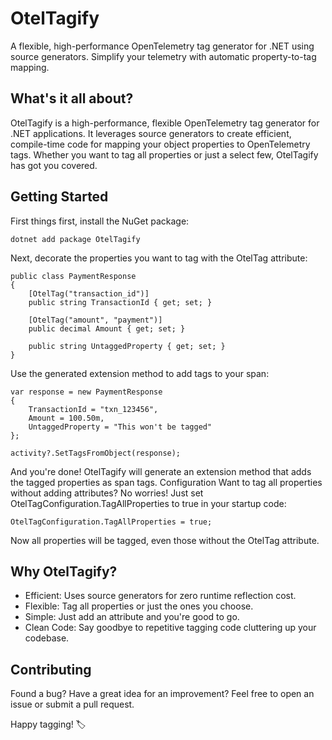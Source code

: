 # OtelTagify
A flexible, high-performance OpenTelemetry tag generator for .NET using source generators. Simplify your telemetry with automatic property-to-tag mapping.

## What's it all about?

OtelTagify is a high-performance, flexible OpenTelemetry tag generator for .NET applications. It leverages source generators to create efficient, compile-time code for mapping your object properties to OpenTelemetry tags. Whether you want to tag all properties or just a select few, OtelTagify has got you covered.

## Getting Started

First things first, install the NuGet package:
```
dotnet add package OtelTagify
```

Next, decorate the properties you want to tag with the OtelTag attribute:
```
public class PaymentResponse
{
    [OtelTag("transaction_id")]
    public string TransactionId { get; set; }

    [OtelTag("amount", "payment")]
    public decimal Amount { get; set; }

    public string UntaggedProperty { get; set; }
}
```

Use the generated extension method to add tags to your span:
```
var response = new PaymentResponse
{
    TransactionId = "txn_123456",
    Amount = 100.50m,
    UntaggedProperty = "This won't be tagged"
};

activity?.SetTagsFromObject(response);
```

And you're done! OtelTagify will generate an extension method that adds the tagged properties as span tags.
Configuration
Want to tag all properties without adding attributes? No worries! Just set OtelTagConfiguration.TagAllProperties to true in your startup code:
```
OtelTagConfiguration.TagAllProperties = true;
```
Now all properties will be tagged, even those without the OtelTag attribute.

## Why OtelTagify?

 - Efficient: Uses source generators for zero runtime reflection cost.
 - Flexible: Tag all properties or just the ones you choose.
 - Simple: Just add an attribute and you're good to go. 
 - Clean Code: Say goodbye to repetitive tagging code cluttering up your codebase.

## Contributing

Found a bug? Have a great idea for an improvement? Feel free to open an issue or submit a pull request.

Happy tagging! 🏷️
